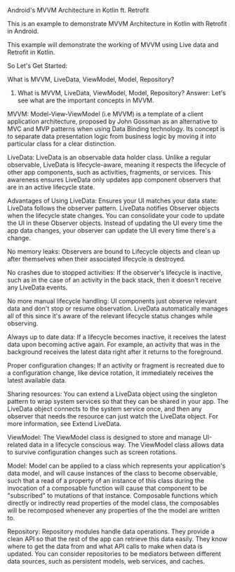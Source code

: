 Android's MVVM Architecture in Kotlin ft. Retrofit

This is an example to demonstrate MVVM Architecture in Kotlin with Retrofit in Android.

This example will demonstrate the working of MVVM using Live data and Retrofit in Kotlin. 

So Let's Get Started:

What is MVVM, LiveData, ViewModel, Model, Repository?

1. What is MVVM, LiveData, ViewModel, Model, Repository?
Answer: Let's see what are the important concepts in MVVM.

MVVM: Model-View-ViewModel (i.e MVVM) is a template of a client application architecture, proposed by John Gossman as an alternative to MVC and MVP patterns when using Data Binding technology. Its concept is to separate data presentation logic from business logic by moving it into particular class for a clear distinction.

LiveData: LiveData is an observable data holder class. Unlike a regular observable, LiveData is lifecycle-aware, meaning it respects the lifecycle of other app components, such as activities, fragments, or services. This awareness ensures LiveData only updates app component observers that are in an active lifecycle state.

Advantages of Using LiveData:
Ensures your UI matches your data state: LiveData follows the observer pattern. LiveData notifies Observer objects when the lifecycle state changes. You can consolidate your code to update the UI in these Observer objects. Instead of updating the UI every time the app data changes, your observer can update the UI every time there's a change. 

No memory leaks: Observers are bound to Lifecycle objects and clean up after themselves when their associated lifecycle is destroyed. 

No crashes due to stopped activities: If the observer's lifecycle is inactive, such as in the case of an activity in the back stack, then it doesn't receive any LiveData events. 

No more manual lifecycle handling: UI components just observe relevant data and don't stop or resume observation. LiveData automatically manages all of this since it's aware of the relevant lifecycle status changes while observing. 

Always up to date data: If a lifecycle becomes inactive, it receives the latest data upon becoming active again. For example, an activity that was in the background receives the latest data right after it returns to the foreground. 

Proper configuration changes: If an activity or fragment is recreated due to a configuration change, like device rotation, it immediately receives the latest available data. 

Sharing resources: You can extend a LiveData object using the singleton pattern to wrap system services so that they can be shared in your app. The LiveData object connects to the system service once, and then any observer that needs the resource can just watch the LiveData object. For more information, see Extend LiveData.

ViewModel: The ViewModel class is designed to store and manage UI-related data in a lifecycle conscious way. The ViewModel class allows data to survive configuration changes such as screen rotations.

Model: Model can be applied to a class which represents your application's data model, and will cause instances of the class to become observable, such that a read of a property of an instance of this class during the invocation of a composable function will cause that component to be "subscribed" to mutations of that instance. Composable functions which directly or indirectly read properties of the model class, the composables will be recomposed whenever any properties of the the model are written to.

Repository: Repository modules handle data operations. They provide a clean API so that the rest of the app can retrieve this data easily. They know where to get the data from and what API calls to make when data is updated. You can consider repositories to be mediators between different data sources, such as persistent models, web services, and caches.
